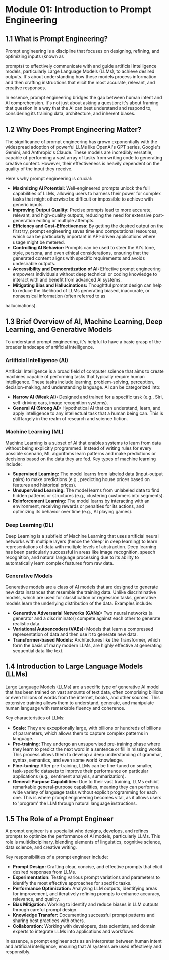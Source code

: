# Module 01: Introduction to Prompt Engineering

## 1.1 What is Prompt Engineering?

Prompt engineering is a discipline that focuses on designing, refining, and optimizing inputs (known as 


prompts) to effectively communicate with and guide artificial intelligence models, particularly Large Language Models (LLMs), to achieve desired outputs. It's about understanding how these models process information and then crafting instructions that elicit the most accurate, relevant, and creative responses.

In essence, prompt engineering bridges the gap between human intent and AI comprehension. It's not just about asking a question; it's about framing that question in a way that the AI can best understand and respond to, considering its training data, architecture, and inherent biases.

## 1.2 Why Does Prompt Engineering Matter?

The significance of prompt engineering has grown exponentially with the widespread adoption of powerful LLMs like OpenAI's GPT series, Google's Gemini, and Anthropic's Claude. These models are incredibly versatile, capable of performing a vast array of tasks from writing code to generating creative content. However, their effectiveness is heavily dependent on the quality of the input they receive.

Here's why prompt engineering is crucial:

*   **Maximizing AI Potential:** Well-engineered prompts unlock the full capabilities of LLMs, allowing users to harness their power for complex tasks that might otherwise be difficult or impossible to achieve with generic inputs.
*   **Improving Output Quality:** Precise prompts lead to more accurate, relevant, and high-quality outputs, reducing the need for extensive post-generation editing or multiple attempts.
*   **Efficiency and Cost-Effectiveness:** By getting the desired output on the first try, prompt engineering saves time and computational resources, which can be particularly important in API-driven applications where usage might be metered.
*   **Controlling AI Behavior:** Prompts can be used to steer the AI's tone, style, persona, and even ethical considerations, ensuring that the generated content aligns with specific requirements and avoids undesirable outputs.
*   **Accessibility and Democratization of AI:** Effective prompt engineering empowers individuals without deep technical or coding knowledge to interact with and benefit from advanced AI systems.
*   **Mitigating Bias and Hallucinations:** Thoughtful prompt design can help to reduce the likelihood of LLMs generating biased, inaccurate, or nonsensical information (often referred to as 


hallucinations).

## 1.3 Brief Overview of AI, Machine Learning, Deep Learning, and Generative Models

To understand prompt engineering, it's helpful to have a basic grasp of the broader landscape of artificial intelligence.

### Artificial Intelligence (AI)

Artificial Intelligence is a broad field of computer science that aims to create machines capable of performing tasks that typically require human intelligence. These tasks include learning, problem-solving, perception, decision-making, and understanding language. AI can be categorized into:

*   **Narrow AI (Weak AI):** Designed and trained for a specific task (e.g., Siri, self-driving cars, image recognition systems).
*   **General AI (Strong AI):** Hypothetical AI that can understand, learn, and apply intelligence to any intellectual task that a human being can. This is still largely in the realm of research and science fiction.

### Machine Learning (ML)

Machine Learning is a subset of AI that enables systems to learn from data without being explicitly programmed. Instead of writing rules for every possible scenario, ML algorithms learn patterns and make predictions or decisions based on the data they are fed. Key types of machine learning include:

*   **Supervised Learning:** The model learns from labeled data (input-output pairs) to make predictions (e.g., predicting house prices based on features and historical prices).
*   **Unsupervised Learning:** The model learns from unlabeled data to find hidden patterns or structures (e.g., clustering customers into segments).
*   **Reinforcement Learning:** The model learns by interacting with an environment, receiving rewards or penalties for its actions, and optimizing its behavior over time (e.g., AI playing games).

### Deep Learning (DL)

Deep Learning is a subfield of Machine Learning that uses artificial neural networks with multiple layers (hence the 'deep' in deep learning) to learn representations of data with multiple levels of abstraction. Deep learning has been particularly successful in areas like image recognition, speech recognition, and natural language processing due to its ability to automatically learn complex features from raw data.

### Generative Models

Generative models are a class of AI models that are designed to generate new data instances that resemble the training data. Unlike discriminative models, which are used for classification or regression tasks, generative models learn the underlying distribution of the data. Examples include:
*   **Generative Adversarial Networks (GANs):** Two neural networks (a generator and a discriminator) compete against each other to generate realistic data.
*   **Variational Autoencoders (VAEs):** Models that learn a compressed representation of data and then use it to generate new data.
*   **Transformer-based Models:** Architectures like the Transformer, which form the basis of many modern LLMs, are highly effective at generating sequential data like text.

## 1.4 Introduction to Large Language Models (LLMs)

Large Language Models (LLMs) are a specific type of generative AI model that has been trained on vast amounts of text data, often comprising billions or even trillions of words from the internet, books, and other sources. This extensive training allows them to understand, generate, and manipulate human language with remarkable fluency and coherence.

Key characteristics of LLMs:

*   **Scale:** They are exceptionally large, with billions or hundreds of billions of parameters, which allows them to capture complex patterns in language.
*   **Pre-training:** They undergo an unsupervised pre-training phase where they learn to predict the next word in a sentence or fill in missing words. This process allows them to develop a deep understanding of grammar, syntax, semantics, and even some world knowledge.
*   **Fine-tuning:** After pre-training, LLMs can be fine-tuned on smaller, task-specific datasets to improve their performance on particular applications (e.g., sentiment analysis, summarization).
*   **General-Purpose Capabilities:** Due to their vast training, LLMs exhibit remarkable general-purpose capabilities, meaning they can perform a wide variety of language tasks without explicit programming for each one. This is where prompt engineering becomes vital, as it allows users to 'program' the LLM through natural language instructions.

## 1.5 The Role of a Prompt Engineer

A prompt engineer is a specialist who designs, develops, and refines prompts to optimize the performance of AI models, particularly LLMs. This role is multidisciplinary, blending elements of linguistics, cognitive science, data science, and creative writing.

Key responsibilities of a prompt engineer include:

*   **Prompt Design:** Crafting clear, concise, and effective prompts that elicit desired responses from LLMs.
*   **Experimentation:** Testing various prompt variations and parameters to identify the most effective approaches for specific tasks.
*   **Performance Optimization:** Analyzing LLM outputs, identifying areas for improvement, and iteratively refining prompts to enhance accuracy, relevance, and quality.
*   **Bias Mitigation:** Working to identify and reduce biases in LLM outputs through careful prompt design.
*   **Knowledge Transfer:** Documenting successful prompt patterns and sharing best practices with others.
*   **Collaboration:** Working with developers, data scientists, and domain experts to integrate LLMs into applications and workflows.

In essence, a prompt engineer acts as an interpreter between human intent and artificial intelligence, ensuring that AI systems are used effectively and responsibly.


